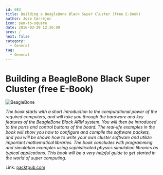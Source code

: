 ```yaml
---
id: 683
title: Building a BeagleBone Black Super Cluster (free E-Book)
author: Jose Cerrejon
icon: pen-to-square
date: 2016-03-29 12:20:00
prev: /
next: false
category:
  - General
tag:
  - General
---
```


# Building a BeagleBone Black Super Cluster (free E-Book)

![BeagleBone](/images/2016/03/beaglebone.png)

*The book starts with a short introduction to the computational power of the required computers, and will take you through the hardware and key features of the BeagleBone Black ARM system. You will then be introduced to the ports and control buttons of the board. The real-life examples in the book will show you how to configure and compile the software packets, and you will be shown how to write your own cluster software and utilize important mathematical libraries. The book concludes with programming and simulation examples using sophisticated physics simulation libraries as typical applications. This book will be a very helpful guide to get started in the world of super computing.*

Link: [packtpub.com](https://www.packtpub.com/hardware-and-creative/building-beaglebone-black-super-cluster)